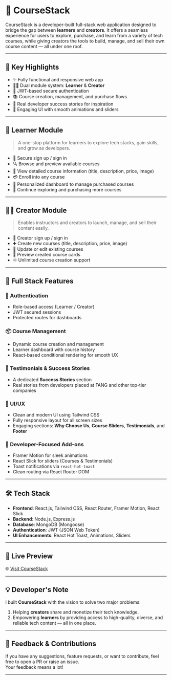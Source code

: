 # 🚀 CourseStack 
CourseStack is a developer-built full-stack web application designed to bridge the gap between **learners** and **creators**. It offers a seamless experience for users to explore, purchase, and learn from a variety of tech courses, while giving creators the tools to build, manage, and sell their own course content — all under one roof.

---

## 🌟 Key Highlights

- ✨ Fully functional and responsive web app
- 🧑‍🏫 Dual module system: **Learner** & **Creator**
- 🔐 JWT-based secure authentication
- 📚 Course creation, management, and purchase flows
- 🎯 Real developer success stories for inspiration
- 🎡 Engaging UI with smooth animations and sliders

---

## 👤 Learner Module

> A one-stop platform for learners to explore tech stacks, gain skills, and grow as developers.

- 🔑 Secure sign up / sign in
- 🔍 Browse and preview available courses
- 📄 View detailed course information (title, description, price, image)
- 💳 Enroll into any course
- 📁 Personalized dashboard to manage purchased courses
- 🔄 Continue exploring and purchasing more courses

---

## 🧑‍💼 Creator Module

> Enables instructors and creators to launch, manage, and sell their content easily.

- 🔑 Creator sign up / sign in
- ➕ Create new courses (title, description, price, image)
- 🔁 Update or edit existing courses
- 👀 Preview created course cards
- ♾️ Unlimited course creation support

---

## 🧩 Full Stack Features

### 🔐 Authentication
- Role-based access (Learner / Creator)
- JWT secured sessions
- Protected routes for dashboards

### 📦 Course Management
- Dynamic course creation and management
- Learner dashboard with course history
- React-based conditional rendering for smooth UX

### 💬 Testimonials & Success Stories
- A dedicated **Success Stories** section
- Real stories from developers placed at FANG and other top-tier companies

### 🎨 UI/UX
- Clean and modern UI using Tailwind CSS
- Fully responsive layout for all screen sizes
- Engaging sections: **Why Choose Us**, **Course Sliders**, **Testimonials**, and **Footer**

### 🧠 Developer-Focused Add-ons
- Framer Motion for sleek animations
- React Slick for sliders (Courses & Testimonials)
- Toast notifications via `react-hot-toast`
- Clean routing via React Router DOM

---

## 🛠️ Tech Stack

- **Frontend**: React.js, Tailwind CSS, React Router, Framer Motion, React Slick
- **Backend**: Node.js, Express.js
- **Database**: MongoDB (Mongoose)
- **Authentication**: JWT (JSON Web Token)
- **UI Enhancements**: React Hot Toast, Animations, Sliders

---

## 🔗 Live Preview

🌐 [Visit CourseStack](https://course-stack-seven.vercel.app/)

---

## 💡 Developer's Note

I built **CourseStack** with the vision to solve two major problems:
1. Helping **creators** share and monetize their tech knowledge.
2. Empowering **learners** by providing access to high-quality, diverse, and reliable tech content — all in one place.

---

## 📣 Feedback & Contributions

If you have any suggestions, feature requests, or want to contribute, feel free to open a PR or raise an issue.  
Your feedback means a lot!

---

